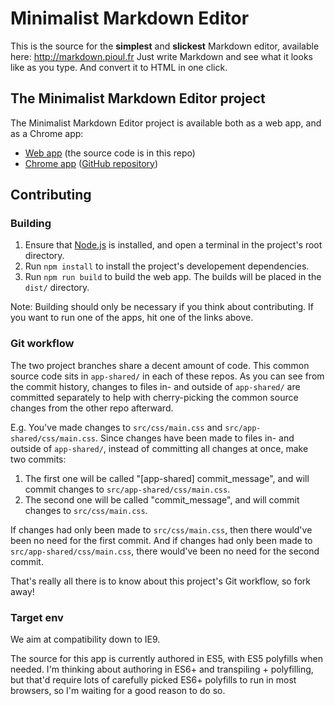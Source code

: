 # Minimalist Markdown Editor

This is the source for the **simplest** and **slickest** Markdown editor, available here: <http://markdown.pioul.fr>
Just write Markdown and see what it looks like as you type. And convert it to HTML in one click.

## The Minimalist Markdown Editor project

The Minimalist Markdown Editor project is available both as a web app, and as a Chrome app:

- [Web app](http://markdown.pioul.fr) (the source code is in this repo)
- [Chrome app](https://chrome.google.com/webstore/detail/minimalist-markdown-edito/pghodfjepegmciihfhdipmimghiakcjf) ([GitHub repository](https://github.com/pioul/Minimalist-Markdown-Editor-for-Chrome))

## Contributing

### Building

1. Ensure that [Node.js](http://nodejs.org/) is installed, and open a terminal in the project's root directory.
2. Run `npm install` to install the project's developement dependencies.
3. Run `npm run build` to build the web app. The builds will be placed in the `dist/` directory.

Note: Building should only be necessary if you think about contributing. If you want to run one of the apps, hit one of the links above.

### Git workflow

The two project branches share a decent amount of code. This common source code sits in `app-shared/` in each of these repos. As you can see from the commit history, changes to files in- and outside of `app-shared/` are committed separately to help with cherry-picking the common source changes from the other repo afterward.

E.g. You've made changes to `src/css/main.css` and `src/app-shared/css/main.css`. Since changes have been made to files in- and outside of `app-shared/`, instead of committing all changes at once, make two commits:

1. The first one will be called "[app-shared] commit_message", and will commit changes to `src/app-shared/css/main.css`.
2. The second one will be called "commit_message", and will commit changes to `src/css/main.css`.

If changes had only been made to `src/css/main.css`, then there would've been no need for the first commit. And if changes had only been made to `src/app-shared/css/main.css`, there would've been no need for the second commit.

That's really all there is to know about this project's Git workflow, so fork away!

### Target env

We aim at compatibility down to IE9.

The source for this app is currently authored in ES5, with ES5 polyfills when needed. I'm thinking about authoring in ES6+ and transpiling + polyfilling, but that'd require lots of carefully picked ES6+ polyfills to run in most browsers, so I'm waiting for a good reason to do so.

